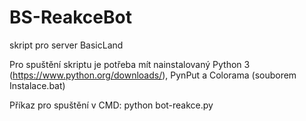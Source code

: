 # BS-ReakceBot
skript pro server BasicLand

Pro spuštění skriptu je potřeba mít nainstalovaný Python 3 (https://www.python.org/downloads/), PynPut a Colorama (souborem Instalace.bat)

Příkaz pro spuštění v CMD: python bot-reakce.py
